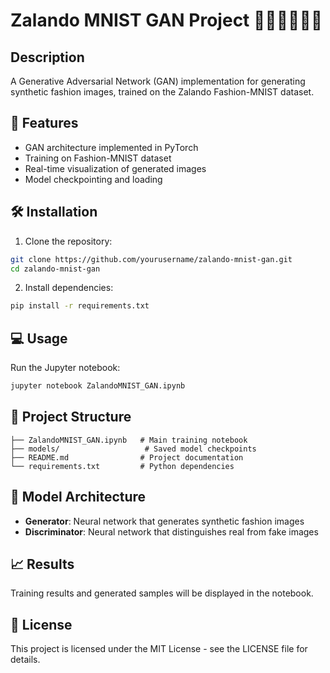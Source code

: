 # Zalando MNIST GAN Project 👕👖🧤👚👗👘

## Description
A Generative Adversarial Network (GAN) implementation for generating synthetic fashion images, trained on the Zalando Fashion-MNIST dataset.

## 🚀 Features
- GAN architecture implemented in PyTorch
- Training on Fashion-MNIST dataset
- Real-time visualization of generated images
- Model checkpointing and loading



## 🛠️ Installation
1. Clone the repository:
```bash
git clone https://github.com/yourusername/zalando-mnist-gan.git
cd zalando-mnist-gan
```

2. Install dependencies:
```bash
pip install -r requirements.txt
```

## 💻 Usage
Run the Jupyter notebook:
```bash
jupyter notebook ZalandoMNIST_GAN.ipynb
```

## 📁 Project Structure
```
├── ZalandoMNIST_GAN.ipynb   # Main training notebook
├── models/                   # Saved model checkpoints
├── README.md                # Project documentation
└── requirements.txt         # Python dependencies
```

## 🔧 Model Architecture
- **Generator**: Neural network that generates synthetic fashion images
- **Discriminator**: Neural network that distinguishes real from fake images

## 📈 Results
Training results and generated samples will be displayed in the notebook.

## 📄 License
This project is licensed under the MIT License - see the LICENSE file for details.